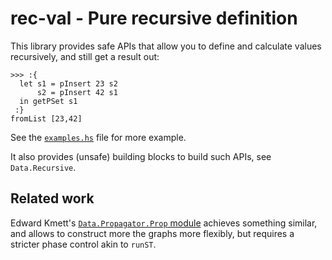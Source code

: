 rec-val - Pure recursive definition
===================================

This library provides safe APIs that allow you to define and calculate values
recursively, and still get a result out:

    >>> :{
      let s1 = pInsert 23 s2
          s2 = pInsert 42 s1
      in getPSet s1
     :}
    fromList [23,42]

See the [`examples.hs`](examples.hs) file for more example.

It also provides (unsafe) building blocks to build such APIs, see `Data.Recursive`.

Related work
------------

Edward Kmett's [`Data.Propagator.Prop` module](https://github.com/ekmett/propagators/blob/master/src/Data/Propagator/Prop.hs) achieves something similar, and allows to construct more the graphs more flexibly, but requires a stricter phase control akin to `runST`.
